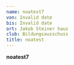 ```yaml
---
name: noatest7
von: Invalid date
bis: Invalid date
ort: Jakob Steiner haus
club: Bildungsausschuss
title: noatest
---
```

**noatest7**
